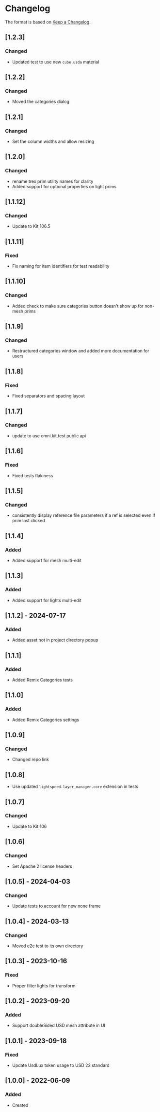 # Changelog
The format is based on [Keep a Changelog](https://keepachangelog.com/en/1.0.0/).

## [1.2.3]
### Changed
- Updated test to use new `cube.usda` material

## [1.2.2]
### Changed
- Moved the categories dialog

## [1.2.1]
### Changed
- Set the column widths and allow resizing

## [1.2.0]
### Changed
- rename trex prim utility names for clarity
- Added support for optional properties on light prims

## [1.1.12]
### Changed
- Update to Kit 106.5

## [1.1.11]
### Fixed
- Fix naming for item identifiers for test readability

## [1.1.10]
### Changed
- Added check to make sure categories button doesn't show up for non-mesh prims

## [1.1.9]
### Changed
- Restructured categories window and added more documentation for users

## [1.1.8]
### Fixed
- Fixed separators and spacing layout

## [1.1.7]
### Changed
- update to use omni.kit.test public api

## [1.1.6]
### Fixed
- Fixed tests flakiness

## [1.1.5]
### Changed
- consistently display reference file parameters if a ref is selected even if prim last clicked

## [1.1.4]
### Added
- Added support for mesh multi-edit

## [1.1.3]
### Added
- Added support for lights multi-edit

## [1.1.2] - 2024-07-17
### Added
- Added asset not in project directory popup

## [1.1.1]
### Added
- Added Remix Categories tests

## [1.1.0]
### Added
- Added Remix Categories settings

## [1.0.9]
### Changed
- Changed repo link

## [1.0.8]
- Use updated `lightspeed.layer_manager.core` extension in tests

## [1.0.7]
### Changed
- Update to Kit 106

## [1.0.6]
### Changed
- Set Apache 2 license headers

## [1.0.5] - 2024-04-03
### Changed
- Update tests to account for new none frame

## [1.0.4] - 2024-03-13
### Changed
- Moved e2e test to its own directory

## [1.0.3] - 2023-10-16
### Fixed
- Proper filter lights for transform

## [1.0.2] - 2023-09-20
### Added
- Support doubleSided USD mesh attribute in UI

## [1.0.1] - 2023-09-18
### Fixed
- Update UsdLux token usage to USD 22 standard

## [1.0.0] - 2022-06-09
### Added
- Created
